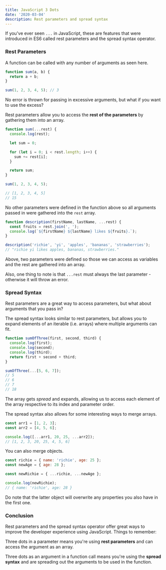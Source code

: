 ```yaml
---
title: JavaScript 3 Dots
date: '2020-03-04'
description: Rest parameters and spread syntax
---
```


If you've ever seen <code>...</code> in JavaScript, these are features that were introduced in ES6 called rest parameters and the spread syntax operator.

<h3>Rest Parameters</h3>

A function can be called with any number of arguments as seen here.

```javascript
function sum(a, b) {
  return a + b;
}

sum(1, 2, 3, 4, 5); // 3
```

No error is thrown for passing in excessive arguments, but what if you want to use the excess?

Rest parameters allow you to access the <b>rest of the parameters</b> by gathering them into an array.

```javascript
function sum(...rest) {
  console.log(rest);

  let sum = 0;

  for (let i = 0; i < rest.length; i++) {
    sum += rest[i];
  }

  return sum;
}

sum(1, 2, 3, 4, 5);

// [1, 2, 3, 4, 5]
// 15
```

No other parameters were defined in the function above so all arguments passed in were gathered into the <code>rest</code> array.

```javascript
function description(firstName, lastName, ...rest) {
  const fruits = rest.join(', ');
  console.log(`${firstName} ${lastName} likes ${fruits}.`);
}

description('richie', 'yi', 'apples', 'bananas', 'strawberries');
// "richie yi likes apples, bananas, strawberries."
```

Above, two parameters were defined so those we can access as variables and the rest are gathered into an array.

Also, one thing to note is that <code>...rest</code> must always the last parameter - otherwise it will throw an error.

<h3>Spread Syntax</h3>

Rest parameters are a great way to access parameters, but what about arguments that you pass in?

The spread syntax looks similar to rest parameters, but allows you to expand elements of an iterable (i.e. arrays) where multiple arguments can fit.

```javascript
function sumOfThree(first, second, third) {
  console.log(first);
  console.log(second);
  console.log(third);
  return first + second + third;
}

sumOfThree(...[5, 6, 7]);
// 5
// 6
// 7
// 18
```

The array gets <i>spread</i> and expands, allowing us to access each element of the array respective to its index and parameter order.

The spread syntax also allows for some interesting ways to merge arrays.

```javascript
const arr1 = [1, 2, 3];
const arr2 = [4, 5, 6];

console.log([...arr1, 20, 25, ...arr2]);
// [1, 2, 3, 20, 25, 4, 5, 6]
```

You can also merge objects.

```javascript
const richie = { name: 'richie', age: 25 };
const newAge = { age: 28 };

const newRichie = { ...richie, ...newAge };

console.log(newRichie);
// { name: 'richie', age: 28 }
```

Do note that the latter object will overwrite any properties you also have in the first one.

<h3>Conclusion</h3>

Rest parameters and the spread syntax operator offer great ways to improve the developer experience using JavaScript. Things to remember:

Three dots in a parameter means you're using <b>rest parameters</b> and can access the argument as an array.

Three dots as an argument in a function call means you're using the <b>spread syntax</b> and are spreading out the arguments to be used in the function.
